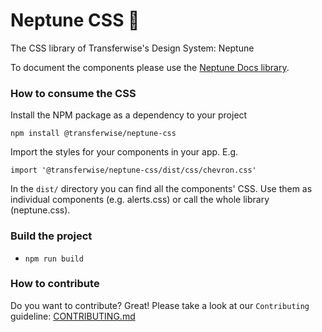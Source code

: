 # Neptune CSS 🔱
The CSS library of Transferwise's Design System: Neptune

To document the components please use the [Neptune Docs library](https://github.com/transferwise/neptune-design-system).

### How to consume the CSS
Install the NPM package as a dependency to your project
```
npm install @transferwise/neptune-css
```

Import the styles for your components in your app. E.g.
```
import '@transferwise/neptune-css/dist/css/chevron.css'
```

In the `dist/` directory you can find all the components' CSS. Use them as individual components (e.g. alerts.css) or call the whole library (neptune.css).


### Build the project
- `npm run build`

### How to contribute
Do you want to contribute? Great! Please take a look at our `Contributing` guideline:
[CONTRIBUTING.md](https://github.com/transferwise/neptune-css/blob/master/CONTRIBUTING.md)
